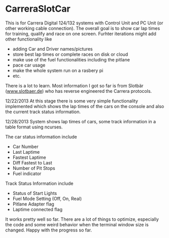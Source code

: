 CarreraSlotCar
==============

This is for Carrera Digital 124/132 systems with Control Unit and PC Unit (or other working cable connection). The overall goal is to show car lap times for training, qualify and race on one screen. Furhter iterations might add other functionality like 

+ adding Car and Driver names/pictures
+ store best lap times or complete races on disk or cloud 
+ make use of the fuel functionalities including the pitlane
+ pace car usage
+ make the whole system run on a rasbery pi
+ etc.

There is a lot to learn. Most information I got so far is from Slotbär (www.slotbaer.de) who has reverse engineered the Carrera protocols.


12/22/2013
At this stage there is some very simple functionality implemented which shows the lap times of the cars on the console and also the current track status information.

12/28/2013
System shows lap times of cars, some track information in a table format using ncurses. 

The car status information include 
+ Car Number
+ Last Laptime
+ Fastest Laptime
+ Diff Fastest to Last 
+ Number of Pit Stops
+ Fuel indicator

Track Status Information include
+ Status of Start Lights
+ Fuel Mode Setting (Off, On, Real)
+ Pitlane Adapter flag
+ Laptime connected flag

It works pretty well so far. There are a lot of things to optimize, especially the code and some weird behavior when the terminal window size is changed. Happy with the progress so far.
